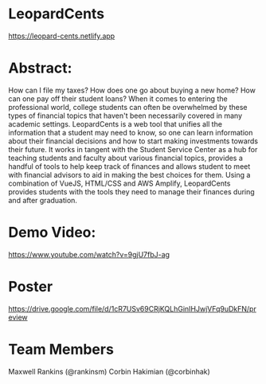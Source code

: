 # LeopardCents
https://leopard-cents.netlify.app

# Abstract:
How can I file my taxes? How does one go about buying a new home? How can one pay off their student loans? When it comes to entering the professional world, college students can often be overwhelmed by these types of financial topics that haven't been necessarily covered in many academic settings. LeopardCents is a web tool that unifies all the information that a student may need to know, so one can learn information about their financial decisions and how to start making investments towards their future. It works in tangent with the Student Service Center as a hub for teaching students and faculty about various financial topics, provides a handful of tools to help keep track of finances and allows student to meet with financial advisors to aid in making the best choices for them. Using a combination of VueJS, HTML/CSS and AWS Amplify, LeopardCents provides students with the tools they need to manage their finances during and after graduation.

# Demo Video:
https://www.youtube.com/watch?v=9gjU7fbJ-ag

# Poster
https://drive.google.com/file/d/1cR7USv69CRjKQLhGinIHJwjVFq9uDkFN/preview

# Team Members
Maxwell Rankins (@rankinsm)
Corbin Hakimian (@corbinhak)

